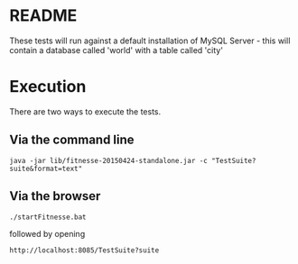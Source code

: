 # README

These tests will run against a default installation of MySQL Server - this will contain a database called 'world' with a table called 'city'

# Execution
There are two ways to execute the tests.

## Via the command line
```
java -jar lib/fitnesse-20150424-standalone.jar -c "TestSuite?suite&format=text"
```

## Via the browser
```
./startFitnesse.bat
```
followed by opening
```
http://localhost:8085/TestSuite?suite
```
